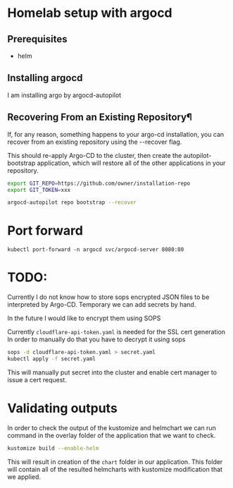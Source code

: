 # Homelab setup with argocd

## Prerequisites

- helm

## Installing argocd

I am installing argo by argocd-autopilot


## Recovering From an Existing Repository¶
If, for any reason, something happens to your argo-cd installation, you can recover from an existing repository using the --recover flag.

This should re-apply Argo-CD to the cluster, then create the autopilot-bootstrap application, which will restore all of the other applications in your repository.

```bash
export GIT_REPO=https://github.com/owner/installation-repo
export GIT_TOKEN=xxx

argocd-autopilot repo bootstrap --recover
```

# Port forward
```
kubectl port-forward -n argocd svc/argocd-server 8080:80
```

# TODO: 

Currently I do not know how to store sops encrypted JSON files to be interpreted by Argo-CD. Temporary we can add secrets by hand. 

In the future I would like to encrypt them using SOPS

Currently `cloudflare-api-token.yaml` is needed for the SSL cert generation
In order to manually do that you have to decrypt it using sops 

```bash
sops -d cloudflare-api-token.yaml > secret.yaml
kubectl apply -f secret.yaml
```

This will manually put secret into the cluster and enable cert manager to issue a cert request. 

# Validating outputs

In order to check the output of the kustomize and helmchart we can run command in the overlay folder of the application that we want to check. 
```bash
kustomize build --enable-helm
```
This will result in creation of the `chart` folder in our application. 
This folder will contain all of the resulted helmcharts with kustomize modification that we applied.
